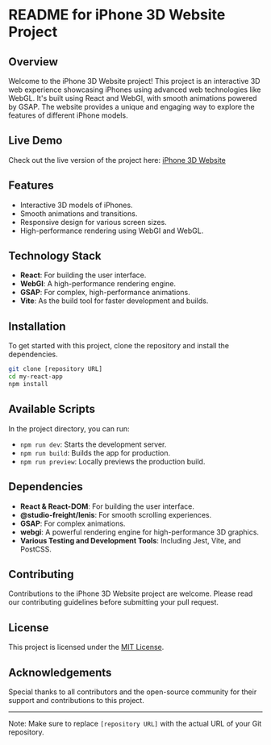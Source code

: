 # README for iPhone 3D Website Project

## Overview

Welcome to the iPhone 3D Website project! This project is an interactive 3D web experience showcasing iPhones using advanced web technologies like WebGL. It's built using React and WebGI, with smooth animations powered by GSAP. The website provides a unique and engaging way to explore the features of different iPhone models.

## Live Demo

Check out the live version of the project here: [iPhone 3D Website](https://apple3dwebsite.netlify.app)

## Features

- Interactive 3D models of iPhones.
- Smooth animations and transitions.
- Responsive design for various screen sizes.
- High-performance rendering using WebGI and WebGL.

## Technology Stack

- **React**: For building the user interface.
- **WebGI**: A high-performance rendering engine.
- **GSAP**: For complex, high-performance animations.
- **Vite**: As the build tool for faster development and builds.

## Installation

To get started with this project, clone the repository and install the dependencies.

```bash
git clone [repository URL]
cd my-react-app
npm install
```

## Available Scripts

In the project directory, you can run:

- `npm run dev`: Starts the development server.
- `npm run build`: Builds the app for production.
- `npm run preview`: Locally previews the production build.

## Dependencies

- **React & React-DOM**: For building the user interface.
- **@studio-freight/lenis**: For smooth scrolling experiences.
- **GSAP**: For complex animations.
- **webgi**: A powerful rendering engine for high-performance 3D graphics.
- **Various Testing and Development Tools**: Including Jest, Vite, and PostCSS.

## Contributing

Contributions to the iPhone 3D Website project are welcome. Please read our contributing guidelines before submitting your pull request.

## License

This project is licensed under the [MIT License](LICENSE).

## Acknowledgements

Special thanks to all contributors and the open-source community for their support and contributions to this project.

---

Note: Make sure to replace `[repository URL]` with the actual URL of your Git repository.
